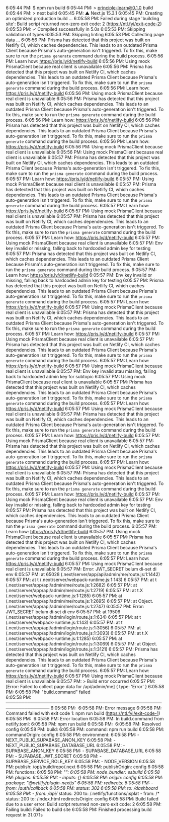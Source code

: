 6:05:44 PM: $ npm run build
6:05:44 PM: > principle-learn@0.1.0 build
6:05:44 PM: > next build
6:05:45 PM:    ▲ Next.js 15.3.1
6:05:45 PM:    Creating an optimized production build ...
6:05:58 PM: Failed during stage 'building site': Build script returned non-zero exit code: 2 (https://ntl.fyi/exit-code-2)
6:05:53 PM:  ✓ Compiled successfully in 5.0s
6:05:53 PM:    Skipping validation of types
6:05:53 PM:    Skipping linting
6:05:53 PM:    Collecting page data ...
6:05:56 PM: Prisma has detected that this project was built on Netlify CI, which caches dependencies. This leads to an outdated Prisma Client because Prisma's auto-generation isn't triggered. To fix this, make sure to run the `prisma generate` command during the build process.
6:05:56 PM: Learn how: https://pris.ly/d/netlify-build
6:05:56 PM: Using mock PrismaClient because real client is unavailable
6:05:56 PM: Prisma has detected that this project was built on Netlify CI, which caches dependencies. This leads to an outdated Prisma Client because Prisma's auto-generation isn't triggered. To fix this, make sure to run the `prisma generate` command during the build process.
6:05:56 PM: Learn how: https://pris.ly/d/netlify-build
6:05:56 PM: Using mock PrismaClient because real client is unavailable
6:05:56 PM: Prisma has detected that this project was built on Netlify CI, which caches dependencies. This leads to an outdated Prisma Client because Prisma's auto-generation isn't triggered. To fix this, make sure to run the `prisma generate` command during the build process.
6:05:56 PM: Learn how: https://pris.ly/d/netlify-build
6:05:56 PM: Prisma has detected that this project was built on Netlify CI, which caches dependencies. This leads to an outdated Prisma Client because Prisma's auto-generation isn't triggered. To fix this, make sure to run the `prisma generate` command during the build process.
6:05:56 PM: Learn how: https://pris.ly/d/netlify-build
6:05:56 PM: Using mock PrismaClient because real client is unavailable
6:05:56 PM: Using mock PrismaClient because real client is unavailable
6:05:57 PM: Prisma has detected that this project was built on Netlify CI, which caches dependencies. This leads to an outdated Prisma Client because Prisma's auto-generation isn't triggered. To fix this, make sure to run the `prisma generate` command during the build process.
6:05:57 PM: Learn how: https://pris.ly/d/netlify-build
6:05:57 PM: Using mock PrismaClient because real client is unavailable
6:05:57 PM: Prisma has detected that this project was built on Netlify CI, which caches dependencies. This leads to an outdated Prisma Client because Prisma's auto-generation isn't triggered. To fix this, make sure to run the `prisma generate` command during the build process.
6:05:57 PM: Learn how: https://pris.ly/d/netlify-build
6:05:57 PM: Using mock PrismaClient because real client is unavailable
6:05:57 PM: Prisma has detected that this project was built on Netlify CI, which caches dependencies. This leads to an outdated Prisma Client because Prisma's auto-generation isn't triggered. To fix this, make sure to run the `prisma generate` command during the build process.
6:05:57 PM: Learn how: https://pris.ly/d/netlify-build
6:05:57 PM: Using mock PrismaClient because real client is unavailable
6:05:57 PM: Env key invalid or missing, falling back to hardcoded admin key for testing
6:05:57 PM: Prisma has detected that this project was built on Netlify CI, which caches dependencies. This leads to an outdated Prisma Client because Prisma's auto-generation isn't triggered. To fix this, make sure to run the `prisma generate` command during the build process.
6:05:57 PM: Learn how: https://pris.ly/d/netlify-build
6:05:57 PM: Env key invalid or missing, falling back to hardcoded admin key for testing
6:05:57 PM: Prisma has detected that this project was built on Netlify CI, which caches dependencies. This leads to an outdated Prisma Client because Prisma's auto-generation isn't triggered. To fix this, make sure to run the `prisma generate` command during the build process.
6:05:57 PM: Learn how: https://pris.ly/d/netlify-build
6:05:57 PM: Using mock PrismaClient because real client is unavailable
6:05:57 PM: Prisma has detected that this project was built on Netlify CI, which caches dependencies. This leads to an outdated Prisma Client because Prisma's auto-generation isn't triggered. To fix this, make sure to run the `prisma generate` command during the build process.
6:05:57 PM: Learn how: https://pris.ly/d/netlify-build
6:05:57 PM: Using mock PrismaClient because real client is unavailable
6:05:57 PM: Prisma has detected that this project was built on Netlify CI, which caches dependencies. This leads to an outdated Prisma Client because Prisma's auto-generation isn't triggered. To fix this, make sure to run the `prisma generate` command during the build process.
6:05:57 PM: Learn how: https://pris.ly/d/netlify-build
6:05:57 PM: Using mock PrismaClient because real client is unavailable
6:05:57 PM: Env key invalid atau missing, falling back to hardcoded admin key for subtopic
6:05:57 PM: Using mock PrismaClient because real client is unavailable
6:05:57 PM: Prisma has detected that this project was built on Netlify CI, which caches dependencies. This leads to an outdated Prisma Client because Prisma's auto-generation isn't triggered. To fix this, make sure to run the `prisma generate` command during the build process.
6:05:57 PM: Learn how: https://pris.ly/d/netlify-build
6:05:57 PM: Using mock PrismaClient because real client is unavailable
6:05:57 PM: Prisma has detected that this project was built on Netlify CI, which caches dependencies. This leads to an outdated Prisma Client because Prisma's auto-generation isn't triggered. To fix this, make sure to run the `prisma generate` command during the build process.
6:05:57 PM: Learn how: https://pris.ly/d/netlify-build
6:05:57 PM: Using mock PrismaClient because real client is unavailable
6:05:57 PM: Prisma has detected that this project was built on Netlify CI, which caches dependencies. This leads to an outdated Prisma Client because Prisma's auto-generation isn't triggered. To fix this, make sure to run the `prisma generate` command during the build process.
6:05:57 PM: Learn how: https://pris.ly/d/netlify-build
6:05:57 PM: Using mock PrismaClient because real client is unavailable
6:05:57 PM: Prisma has detected that this project was built on Netlify CI, which caches dependencies. This leads to an outdated Prisma Client because Prisma's auto-generation isn't triggered. To fix this, make sure to run the `prisma generate` command during the build process.
6:05:57 PM: Learn how: https://pris.ly/d/netlify-build
6:05:57 PM: Using mock PrismaClient because real client is unavailable
6:05:57 PM: Env key invalid or missing, falling back to hardcoded admin key for testing
6:05:57 PM: Prisma has detected that this project was built on Netlify CI, which caches dependencies. This leads to an outdated Prisma Client because Prisma's auto-generation isn't triggered. To fix this, make sure to run the `prisma generate` command during the build process.
6:05:57 PM: Learn how: https://pris.ly/d/netlify-build
6:05:57 PM: Using mock PrismaClient because real client is unavailable
6:05:57 PM: Prisma has detected that this project was built on Netlify CI, which caches dependencies. This leads to an outdated Prisma Client because Prisma's auto-generation isn't triggered. To fix this, make sure to run the `prisma generate` command during the build process.
6:05:57 PM: Learn how: https://pris.ly/d/netlify-build
6:05:57 PM: Using mock PrismaClient because real client is unavailable
6:05:57 PM: Error: JWT_SECRET belum di-set di env
6:05:57 PM:     at 65028 (.next/server/app/api/admin/me/route.js:1:1442)
6:05:57 PM:     at t (.next/server/webpack-runtime.js:1:143)
6:05:57 PM:     at t (.next/server/app/api/admin/me/route.js:1:2682)
6:05:57 PM:     at <unknown> (.next/server/app/api/admin/me/route.js:1:2719)
6:05:57 PM:     at t.X (.next/server/webpack-runtime.js:1:1285)
6:05:57 PM:     at <unknown> (.next/server/app/api/admin/me/route.js:1:2695)
6:05:57 PM:     at Object.<anonymous> (.next/server/app/api/admin/me/route.js:1:2747)
6:05:57 PM: Error: JWT_SECRET belum di‐set di env
6:05:57 PM:     at 19506 (.next/server/app/api/admin/login/route.js:1:634)
6:05:57 PM:     at t (.next/server/webpack-runtime.js:1:143)
6:05:57 PM:     at t (.next/server/app/api/admin/login/route.js:1:3056)
6:05:57 PM:     at <unknown> (.next/server/app/api/admin/login/route.js:1:3093)
6:05:57 PM:     at t.X (.next/server/webpack-runtime.js:1:1285)
6:05:57 PM:     at <unknown> (.next/server/app/api/admin/login/route.js:1:3069)
6:05:57 PM:     at Object.<anonymous> (.next/server/app/api/admin/login/route.js:1:3121)
6:05:57 PM: Prisma has detected that this project was built on Netlify CI, which caches dependencies. This leads to an outdated Prisma Client because Prisma's auto-generation isn't triggered. To fix this, make sure to run the `prisma generate` command during the build process.
6:05:57 PM: Learn how: https://pris.ly/d/netlify-build
6:05:57 PM: Using mock PrismaClient because real client is unavailable
6:05:57 PM: > Build error occurred
6:05:57 PM: [Error: Failed to collect page data for /api/admin/me] { type: 'Error' }
6:05:58 PM: ​
6:05:58 PM: "build.command" failed                                        
6:05:58 PM: ────────────────────────────────────────────────────────────────
6:05:58 PM: ​
6:05:58 PM:   Error message
6:05:58 PM:   Command failed with exit code 1: npm run build (https://ntl.fyi/exit-code-1)
6:05:58 PM: ​
6:05:58 PM:   Error location
6:05:58 PM:   In build.command from netlify.toml:
6:05:58 PM:   npm run build
6:05:58 PM: ​
6:05:58 PM:   Resolved config
6:05:58 PM:   build:
6:05:58 PM:     command: npm run build
6:05:58 PM:     commandOrigin: config
6:05:58 PM:     environment:
6:05:58 PM:       - NEXT_PUBLIC_SUPABASE_ANON_KEY
6:05:58 PM:       - NEXT_PUBLIC_SUPABASE_DATABASE_URL
6:05:58 PM:       - SUPABASE_ANON_KEY
6:05:58 PM:       - SUPABASE_DATABASE_URL
6:05:58 PM:       - SUPABASE_JWT_SECRET
6:05:58 PM:       - SUPABASE_SERVICE_ROLE_KEY
6:05:58 PM:       - NODE_VERSION
6:05:58 PM:     publish: /opt/build/repo/.next
6:05:58 PM:     publishOrigin: config
6:05:58 PM:   functions:
6:05:58 PM:     "*":
6:05:58 PM:       node_bundler: esbuild
6:05:58 PM:   plugins:
6:05:58 PM:     - inputs: {}
6:05:58 PM:       origin: config
6:05:58 PM:       package: "@netlify/plugin-nextjs"
6:05:58 PM:   redirects:
6:05:58 PM:     - from: /auth/callback
6:05:58 PM:       status: 302
6:05:58 PM:       to: /dashboard
6:05:58 PM:     - from: /api/*
      status: 200
      to: /.netlify/functions/:splat
    - from: /*
      status: 200
      to: /index.html
  redirectsOrigin: config
6:05:58 PM: Build failed due to a user error: Build script returned non-zero exit code: 2
6:05:58 PM: Failing build: Failed to build site
6:05:58 PM: Finished processing build request in 31.071s
